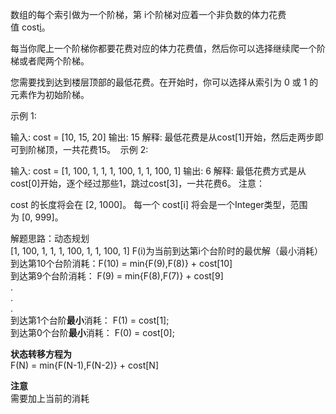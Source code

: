 数组的每个索引做为一个阶梯，第 i个阶梯对应着一个非负数的体力花费值 cost[i](索引从0开始)。

每当你爬上一个阶梯你都要花费对应的体力花费值，然后你可以选择继续爬一个阶梯或者爬两个阶梯。

您需要找到达到楼层顶部的最低花费。在开始时，你可以选择从索引为 0 或 1 的元素作为初始阶梯。

示例 1:

输入: cost = [10, 15, 20]
输出: 15
解释: 最低花费是从cost[1]开始，然后走两步即可到阶梯顶，一共花费15。
 示例 2:

输入: cost = [1, 100, 1, 1, 1, 100, 1, 1, 100, 1]
输出: 6
解释: 最低花费方式是从cost[0]开始，逐个经过那些1，跳过cost[3]，一共花费6。
注意：

cost 的长度将会在 [2, 1000]。
每一个 cost[i] 将会是一个Integer类型，范围为 [0, 999]。

解题思路：动态规划  
[1, 100, 1, 1, 1, 100, 1, 1, 100, 1] 
F(i)为当前到达第i个台阶时的最优解（最小消耗）  
到达第10个台阶消耗：F(10) = min{F(9),F(8)} + cost[10]  
到达第9个台阶消耗： F(9) = min{F(8),F(7)} + cost[9]  
.  
.  
.  
到达第1个台阶**最小**消耗： F(1) = cost[1];  
到达第0个台阶**最小**消耗： F(0) = cost[0];  

**状态转移方程为**  
F(N) = min{F(N-1),F(N-2)} + cost[N]  

**注意**  
需要加上当前的消耗